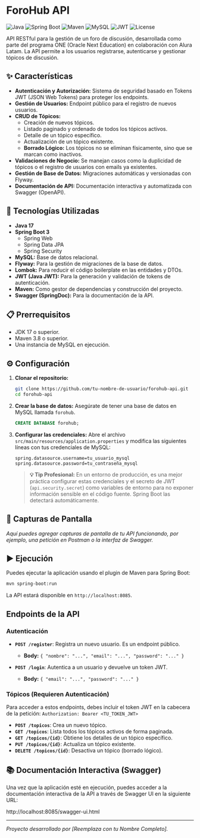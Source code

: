 # ForoHub API

![Java](https://img.shields.io/badge/Java-17-blue.svg)
![Spring Boot](https://img.shields.io/badge/Spring%20Boot-3.3.0-brightgreen.svg)
![Maven](https://img.shields.io/badge/Maven-3.8-orange.svg)
![MySQL](https://img.shields.io/badge/MySQL-8.0-blue.svg)
![JWT](https://img.shields.io/badge/JWT-Auth0-orange.svg)
![License](https://img.shields.io/badge/License-Apache%202.0-lightgrey.svg)

API RESTful para la gestión de un foro de discusión, desarrollada como parte del programa ONE (Oracle Next Education) en colaboración con Alura Latam. La API permite a los usuarios registrarse, autenticarse y gestionar tópicos de discusión.

## ✨ Características

- **Autenticación y Autorización:** Sistema de seguridad basado en Tokens JWT (JSON Web Tokens) para proteger los endpoints.
- **Gestión de Usuarios:** Endpoint público para el registro de nuevos usuarios.
- **CRUD de Tópicos:**
  - Creación de nuevos tópicos.
  - Listado paginado y ordenado de todos los tópicos activos.
  - Detalle de un tópico específico.
  - Actualización de un tópico existente.
  - **Borrado Lógico:** Los tópicos no se eliminan físicamente, sino que se marcan como inactivos.
- **Validaciones de Negocio:** Se manejan casos como la duplicidad de tópicos o el registro de usuarios con emails ya existentes.
- **Gestión de Base de Datos:** Migraciones automáticas y versionadas con Flyway.
- **Documentación de API:** Documentación interactiva y automatizada con Swagger (OpenAPI).

## 🚀 Tecnologías Utilizadas

- **Java 17**
- **Spring Boot 3**
  - Spring Web
  - Spring Data JPA
  - Spring Security
- **MySQL:** Base de datos relacional.
- **Flyway:** Para la gestión de migraciones de la base de datos.
- **Lombok:** Para reducir el código boilerplate en las entidades y DTOs.
- **JWT (Java JWT):** Para la generación y validación de tokens de autenticación.
- **Maven:** Como gestor de dependencias y construcción del proyecto.
- **Swagger (SpringDoc):** Para la documentación de la API.

## 📋 Prerrequisitos

- JDK 17 o superior.
- Maven 3.8 o superior.
- Una instancia de MySQL en ejecución.

## ⚙️ Configuración

1.  **Clonar el repositorio:**
    ```bash
    git clone https://github.com/tu-nombre-de-usuario/forohub-api.git
    cd forohub-api
    ```

2.  **Crear la base de datos:**
    Asegúrate de tener una base de datos en MySQL llamada `forohub`.
    ```sql
    CREATE DATABASE forohub;
    ```

3.  **Configurar las credenciales:**
    Abre el archivo `src/main/resources/application.properties` y modifica las siguientes líneas con tus credenciales de MySQL:
    ```properties
    spring.datasource.username=tu_usuario_mysql
    spring.datasource.password=tu_contraseña_mysql
    ```
    > **💡 Tip Profesional:** En un entorno de producción, es una mejor práctica configurar estas credenciales y el secreto de JWT (`api.security.secret`) como variables de entorno para no exponer información sensible en el código fuente. Spring Boot las detectará automáticamente.

## 📸 Capturas de Pantalla
*Aquí puedes agregar capturas de pantalla de tu API funcionando, por ejemplo, una petición en Postman o la interfaz de Swagger.*

## ▶️ Ejecución

Puedes ejecutar la aplicación usando el plugin de Maven para Spring Boot:

```bash
mvn spring-boot:run
```

La API estará disponible en `http://localhost:8085`.

## Endpoints de la API

### Autenticación

- **`POST /register`**: Registra un nuevo usuario. Es un endpoint público.
  - **Body:** `{ "nombre": "...", "email": "...", "password": "..." }`

- **`POST /login`**: Autentica a un usuario y devuelve un token JWT.
  - **Body:** `{ "email": "...", "password": "..." }`

### Tópicos (Requieren Autenticación)

Para acceder a estos endpoints, debes incluir el token JWT en la cabecera de la petición:
`Authorization: Bearer <TU_TOKEN_JWT>`

- **`POST /topicos`**: Crea un nuevo tópico.
- **`GET /topicos`**: Lista todos los tópicos activos de forma paginada.
- **`GET /topicos/{id}`**: Obtiene los detalles de un tópico específico.
- **`PUT /topicos/{id}`**: Actualiza un tópico existente.
- **`DELETE /topicos/{id}`**: Desactiva un tópico (borrado lógico).

## 📚 Documentación Interactiva (Swagger)

Una vez que la aplicación esté en ejecución, puedes acceder a la documentación interactiva de la API a través de Swagger UI en la siguiente URL:

http://localhost:8085/swagger-ui.html

---
*Proyecto desarrollado por [Reemplaza con tu Nombre Completo].*